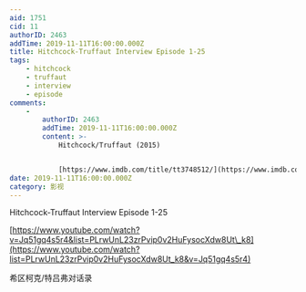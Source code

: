 ```yaml
---
aid: 1751
cid: 11
authorID: 2463
addTime: 2019-11-11T16:00:00.000Z
title: Hitchcock-Truffaut Interview Episode 1-25
tags:
    - hitchcock
    - truffaut
    - interview
    - episode
comments:
    -
        authorID: 2463
        addTime: 2019-11-11T16:00:00.000Z
        content: >-
            Hitchcock/Truffaut (2015)


            [https://www.imdb.com/title/tt3748512/](https://www.imdb.com/title/tt3748512/)
date: 2019-11-11T16:00:00.000Z
category: 影视
---
```


Hitchcock-Truffaut Interview Episode 1-25

[https://www.youtube.com/watch?v=Jq51gq4s5r4&list=PLrwUnL23zrPvip0v2HuFysocXdw8Ut\_k8](https://www.youtube.com/watch?list=PLrwUnL23zrPvip0v2HuFysocXdw8Ut_k8&v=Jq51gq4s5r4)

希区柯克/特吕弗对话录
